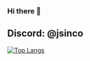 ### Hi there 👋

## Discord: **@jsinco**

[![Top Langs](https://github-readme-stats.vercel.app/api/top-langs/?username=Jsinco&bg_color=0d1117,202425,5c3e46&hide_border=true&layout=compact)](https://github-readme-stats.vercel.app/api/top-langs/?username=Jsinco&bg_color=0d1117,202425,5c3e46&hide_border=true&layout=compact)

<!--
**Jsinco/Jsinco** is a ✨ _special_ ✨ repository because its `README.md` (this file) appears on your GitHub profile.

Here are some ideas to get you started:

- 🔭 I’m currently working on ...
- 🌱 I’m currently learning ...
- 👯 I’m looking to collaborate on ...
- 🤔 I’m looking for help with ...
- 💬 Ask me about ...
- 📫 How to reach me: ...
- 😄 Pronouns: ...
- ⚡ Fun fact: ...
-->
